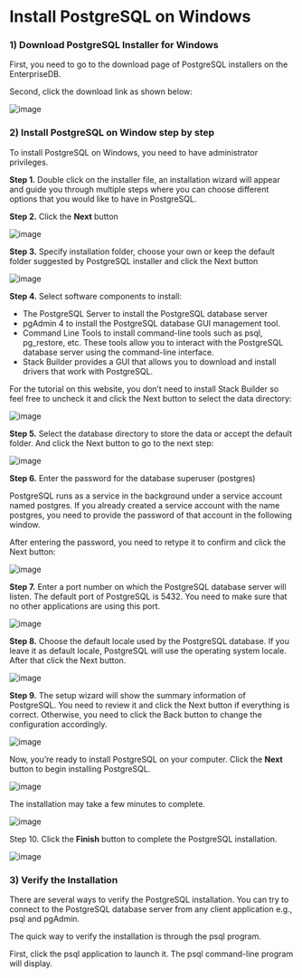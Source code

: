 # Install PostgreSQL on Windows

### 1) Download PostgreSQL Installer for Windows

First, you need to go to the download page of PostgreSQL installers on the EnterpriseDB.

Second, click the download link as shown below:

![image](https://www.postgresqltutorial.com/wp-content/uploads/2020/07/Download-PostgreSQL.png)

### 2) Install PostgreSQL on Window step by step

To install PostgreSQL on Windows, you need to have administrator privileges.

__Step 1.__ Double click on the installer file, an installation wizard will appear and guide you through multiple steps where you can choose different options that you would like to have in PostgreSQL.

__Step 2.__ Click the __Next__ button

![image](https://www.postgresqltutorial.com/wp-content/uploads/2020/07/Install-PostgreSQL-12-Windows-Step-1.png)

__Step 3.__ Specify installation folder, choose your own or keep the default folder suggested by PostgreSQL installer and click the Next button

![image](https://www.postgresqltutorial.com/wp-content/uploads/2020/07/Install-PostgreSQL-12-Windows-Step-2.png)

__Step 4.__ Select software components to install:

- The PostgreSQL Server to install the PostgreSQL database server
- pgAdmin 4 to install the PostgreSQL database GUI management tool.
- Command Line Tools to install command-line tools such as psql, pg_restore, etc. These tools allow you to interact with the PostgreSQL database server using the command-line interface.
- Stack Builder provides a GUI that allows you to download and install drivers that work with PostgreSQL.

For the tutorial on this website, you don’t need to install Stack Builder so feel free to uncheck it and click the Next button to select the data directory:

![image](https://www.postgresqltutorial.com/wp-content/uploads/2020/07/Install-PostgreSQL-12-Windows-Step-3.png)

__Step 5.__ Select the database directory to store the data or accept the default folder. And click the Next button to go to the next step:

![image](https://www.postgresqltutorial.com/wp-content/uploads/2020/07/Install-PostgreSQL-12-Windows-Step-4.png)

__Step 6.__ Enter the password for the database superuser (postgres)

PostgreSQL runs as a service in the background under a service account named postgres. If you already created a service account with the name postgres, you need to provide the password of that account in the following window.

After entering the password, you need to retype it to confirm and click the Next button:

![image](https://user-images.githubusercontent.com/35042430/167675587-187c9725-2c3e-49c4-860b-b537e153dde2.png)

__Step 7.__ Enter a port number on which the PostgreSQL database server will listen. The default port of PostgreSQL is 5432. You need to make sure that no other applications are using this port.

![image](https://www.postgresqltutorial.com/wp-content/uploads/2020/07/Install-PostgreSQL-12-Windows-Step-6.png)

__Step 8.__ Choose the default locale used by the PostgreSQL database. If you leave it as default locale, PostgreSQL will use the operating system locale. After that click the Next button.

![image](https://www.postgresqltutorial.com/wp-content/uploads/2020/07/Install-PostgreSQL-12-Windows-Step-7.png)

__Step 9.__ The setup wizard will show the summary information of PostgreSQL. You need to review it and click the Next button if everything is correct. Otherwise, you need to click the Back button to change the configuration accordingly.

![image](https://www.postgresqltutorial.com/wp-content/uploads/2020/07/Install-PostgreSQL-12-Windows-Step-8.png)

Now, you’re ready to install PostgreSQL on your computer. Click the __Next__ button to begin installing PostgreSQL.

![image](https://user-images.githubusercontent.com/35042430/167675918-88bcf735-a9d7-4b26-b7a5-b59eafc5ab97.png)

The installation may take a few minutes to complete.

![image](https://www.postgresqltutorial.com/wp-content/uploads/2020/07/Install-PostgreSQL-12-Windows-Step-10.png)

Step 10. Click the __Finish__ button to complete the PostgreSQL installation.

![image](https://www.postgresqltutorial.com/wp-content/uploads/2020/07/Install-PostgreSQL-12-Windows-Step-11.png)

### 3) Verify the Installation

There are several ways to verify the PostgreSQL installation. You can try to connect to the PostgreSQL database server from any client application e.g.,  psql and pgAdmin.

The quick way to verify the installation is through the psql program.

First, click the psql application to launch it. The psql command-line program will display.



